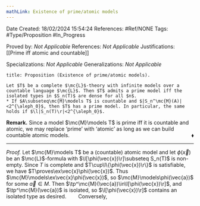 ```yaml
---
mathLink: Existence of prime/atomic models
---
```


<div class="topSpace"></div>

Date Created: 18/02/2024 15:54:24
References: #Ref/NONE
Tags: #Type/Proposition #In_Progress

Proved by: <i>Not Applicable</i>
References: <i>Not Applicable</i>
Justifications: [[Prime iff atomic and countable]]

Specializations: <i>Not Applicable</i>
Generalizations: <i>Not Applicable</i>

``` ad-Proposition
title: Proposition (Existence of prime/atomic models).

Let $T$ be a complete $\mc{L}$-theory with infinite models over a countable language $\mc{L}$. Then $T$ admits a prime model iff the isolated types in $S_n(T)$ are dense for all $n$.
* If $A\subseteq\mc{M}\models T$ is countable and $|S_n^\mc{M}(A)|<2^{\aleph_0}$, then $T$ has a prime model. In particular, the same holds if $\l|S_n(T)\r|<2^{\aleph_0}$.

```

<b>Remark.</b> Since a model $\mc{M}\models T$ is prime iff it is countable and atomic, we may replace ‘prime’ with ‘atomic’ as long as we can build countable atomic models.<span style="float:right;">$\blacklozenge$</span>

---

<i>Proof.</i> Let $\mc{M}\models T$ be a (countable) atomic model and let $\phi(\vec{x})$ be an $\mc{L}$-formula with $\l[\phi(\vec{x})\r]\subseteq S_n(T)$ is non-empty. Since $T$ is complete and $T\cup\l\{\phi(\vec{x})\r\}$ is satisfiable, we have $T\proves\ex\vec{x}\phi(\vec{x})$. Thus $\mc{M}\models\ex\vec{x}\phi(\vec{x})$, so $\mc{M}\models\phi(\vec{a})$ for some $\vec{a}\in M$. Then $\tp^\mc{M}(\vec{a})\in\l[\phi(\vec{x})\r]$, and $\tp^\mc{M}(\vec{a})$ is isolated, so $\l[\phi(\vec{x})\r]$ contains an isolated type as desired.
&emsp;&emsp;Conversely, 
